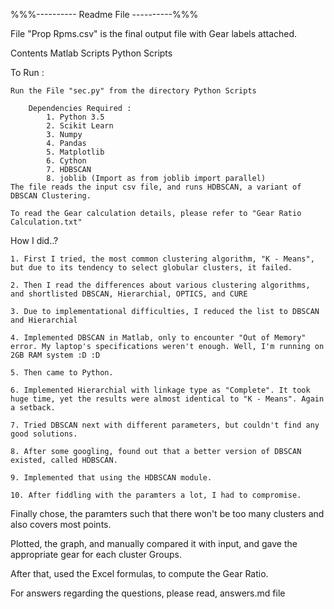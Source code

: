 %%%---------- Readme File ----------%%%

File "Prop Rpms.csv" is the final output file with Gear labels attached.

Contents
	Matlab Scripts
	Python Scripts

To Run :

	Run the File "sec.py" from the directory Python Scripts

		Dependencies Required :
			1. Python 3.5
			2. Scikit Learn
			3. Numpy
			4. Pandas
			5. Matplotlib
			6. Cython
			7. HDBSCAN
			8. joblib (Import as from joblib import parallel)
	The file reads the input csv file, and runs HDBSCAN, a variant of DBSCAN Clustering.

	To read the Gear calculation details, please refer to "Gear Ratio Calculation.txt"

How I did..?

	1. First I tried, the most common clustering algorithm, "K - Means", but due to its tendency to select globular clusters, it failed.

	2. Then I read the differences about various clustering algorithms, and shortlisted DBSCAN, Hierarchial, OPTICS, and CURE

	3. Due to implementational difficulties, I reduced the list to DBSCAN and Hierarchial

	4. Implemented DBSCAN in Matlab, only to encounter "Out of Memory" error. My laptop's specifications weren't enough. Well, I'm running on 2GB RAM system :D :D

	5. Then came to Python.

	6. Implemented Hierarchial with linkage type as "Complete". It took huge time, yet the results were almost identical to "K - Means". Again a setback.

	7. Tried DBSCAN next with different parameters, but couldn't find any good solutions.

	8. After some googling, found out that a better version of DBSCAN existed, called HDBSCAN.

	9. Implemented that using the HDBSCAN module.

	10. After fiddling with the paramters a lot, I had to compromise.

Finally chose, the paramters such that there won't be too many clusters and also covers most points.

Plotted, the graph, and manually compared it with input, and gave the appropriate gear for each cluster Groups.

After that, used the Excel formulas, to compute the Gear Ratio.

For answers regarding the questions, please read, answers.md file
